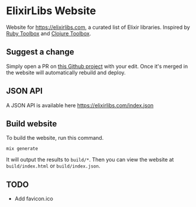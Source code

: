 # ElixirLibs Website

Website for https://elixirlibs.com, a curated list of Elixir libraries. Inspired by [Ruby Toolbox](https://ruby-toolbox.com) and [Clojure Toolbox](https://clojure-toolbox.com).

## Suggest a change

Simply open a PR on [this Github project](https://github.com/szTheory/elixirlibs) with your edit. Once it's merged in the website will automatically rebuild and deploy.

## JSON API

A JSON API is available here https://elixirlibs.com/index.json

## Build website

To build the website, run this command.

    mix generate

It will output the results to `build/*`. Then you can view the website at `build/index.html` or `build/index.json`.

## TODO

- Add favicon.ico
